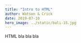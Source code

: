 ```yaml
---
title: "Intro to HTML"
author: Watson & Crick
date: 2019-07-10
hero_image: ../static/bali-15.jpg
---
```


HTML bla bla bla
